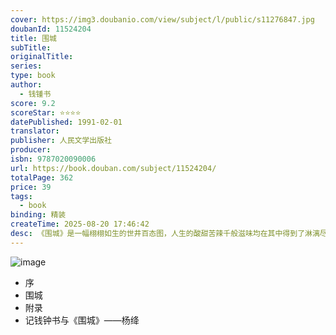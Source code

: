 ```yaml
---
cover: https://img3.doubanio.com/view/subject/l/public/s11276847.jpg
doubanId: 11524204
title: 围城
subTitle:
originalTitle:
series:
type: book
author:
  - 钱锺书
score: 9.2
scoreStar: ⭐⭐⭐⭐
datePublished: 1991-02-01
translator:
publisher: 人民文学出版社
producer:
isbn: 9787020090006
url: https://book.douban.com/subject/11524204/
totalPage: 362
price: 39
tags:
  - book
binding: 精装
createTime: 2025-08-20 17:46:42
desc: 《围城》是一幅栩栩如生的世井百态图，人生的酸甜苦辣千般滋味均在其中得到了淋漓尽致的体现。钱钟书先生将自己的语言天才并入极其渊博的知识，再添加上一些讽刺主义的幽默调料，以一书而定江山。《围城》显示给我们一个真正的聪明人是怎样看人生，又怎样用所有作家都必得使用的文字来表述自己的“观”和“感”的。钱钟书(1910－1998)，字哲良，默存，号槐聚，中国江苏无锡人，中国近代著名作家、 文学研究家。毕业于清华大学外文系，获文学学士，赴上海，到光华大学任教。后考取第三届(1935年)庚子赔款公费留学资格，名列榜首，留学英国牛津大学 埃克塞特学院。大学毕业后任教于多所高校。新中国成立后被评为一级教授。晚年就职于中国社会科学院，任副院长。其夫人杨绛也是著名作家，育有一女钱媛(1937年-1997年)。曾为《毛泽东选集》英文版翻译小组成员。1998年逝世，享年88岁。
---
```

![image](https://img3.doubanio.com/view/subject/l/public/s11276847.jpg)


  - 序
  - 围城
  - 附录
  - 记钱钟书与《围城》——杨绛
